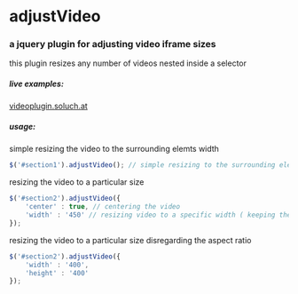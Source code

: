 # adjustVideo

### a jquery plugin for adjusting video iframe sizes

this plugin resizes any number of videos nested inside a selector

##### live examples:
[videoplugin.soluch.at](http://videoplugin.soluch.at/)

##### usage:

simple resizing the video to the surrounding elemts width
```javascript
$('#section1').adjustVideo(); // simple resizing to the surrounding elements width
```

resizing the video to a particular size
```javascript
$('#section2').adjustVideo({
    'center' : true, // centering the video
    'width' : '450' // resizing video to a specific width ( keeping the aspect ratio )
});
```

resizing the video to a particular size disregarding the aspect ratio
```javascript
$('#section2').adjustVideo({
    'width' : '400',
    'height' : '400'
});
```
